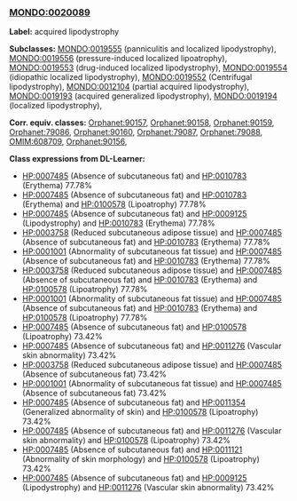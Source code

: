 
### [MONDO:0020089](http://purl.obolibrary.org/obo/MONDO_0020089)
**Label:** acquired lipodystrophy

**Subclasses:** [MONDO:0019555](http://purl.obolibrary.org/obo/MONDO_0019555) (panniculitis and localized lipodystrophy), [MONDO:0019556](http://purl.obolibrary.org/obo/MONDO_0019556) (pressure-induced localized lipoatrophy), [MONDO:0019553](http://purl.obolibrary.org/obo/MONDO_0019553) (drug-induced localized lipodystrophy), [MONDO:0019554](http://purl.obolibrary.org/obo/MONDO_0019554) (idiopathic localized lipodystrophy), [MONDO:0019552](http://purl.obolibrary.org/obo/MONDO_0019552) (Centrifugal lipodystrophy), [MONDO:0012104](http://purl.obolibrary.org/obo/MONDO_0012104) (partial acquired lipodystrophy), [MONDO:0019193](http://purl.obolibrary.org/obo/MONDO_0019193) (acquired generalized lipodystrophy), [MONDO:0019194](http://purl.obolibrary.org/obo/MONDO_0019194) (localized lipodystrophy), 

**Corr. equiv. classes:** [Orphanet:90157](http://www.orpha.net/ORDO/Orphanet_90157), [Orphanet:90158](http://www.orpha.net/ORDO/Orphanet_90158), [Orphanet:90159](http://www.orpha.net/ORDO/Orphanet_90159), [Orphanet:79086](http://www.orpha.net/ORDO/Orphanet_79086), [Orphanet:90160](http://www.orpha.net/ORDO/Orphanet_90160), [Orphanet:79087](http://www.orpha.net/ORDO/Orphanet_79087), [Orphanet:79088](http://www.orpha.net/ORDO/Orphanet_79088), [OMIM:608709](http://purl.obolibrary.org/obo/OMIM_608709), [Orphanet:90156](http://www.orpha.net/ORDO/Orphanet_90156), 

**Class expressions from DL-Learner:**

- [HP:0007485](http://purl.obolibrary.org/obo/HP_0007485) (Absence of subcutaneous fat) and [HP:0010783](http://purl.obolibrary.org/obo/HP_0010783) (Erythema) 77.78%
- [HP:0007485](http://purl.obolibrary.org/obo/HP_0007485) (Absence of subcutaneous fat) and [HP:0010783](http://purl.obolibrary.org/obo/HP_0010783) (Erythema) and [HP:0100578](http://purl.obolibrary.org/obo/HP_0100578) (Lipoatrophy) 77.78%
- [HP:0007485](http://purl.obolibrary.org/obo/HP_0007485) (Absence of subcutaneous fat) and [HP:0009125](http://purl.obolibrary.org/obo/HP_0009125) (Lipodystrophy) and [HP:0010783](http://purl.obolibrary.org/obo/HP_0010783) (Erythema) 77.78%
- [HP:0003758](http://purl.obolibrary.org/obo/HP_0003758) (Reduced subcutaneous adipose tissue) and [HP:0007485](http://purl.obolibrary.org/obo/HP_0007485) (Absence of subcutaneous fat) and [HP:0010783](http://purl.obolibrary.org/obo/HP_0010783) (Erythema) 77.78%
- [HP:0001001](http://purl.obolibrary.org/obo/HP_0001001) (Abnormality of subcutaneous fat tissue) and [HP:0007485](http://purl.obolibrary.org/obo/HP_0007485) (Absence of subcutaneous fat) and [HP:0010783](http://purl.obolibrary.org/obo/HP_0010783) (Erythema) 77.78%
- [HP:0003758](http://purl.obolibrary.org/obo/HP_0003758) (Reduced subcutaneous adipose tissue) and [HP:0007485](http://purl.obolibrary.org/obo/HP_0007485) (Absence of subcutaneous fat) and [HP:0010783](http://purl.obolibrary.org/obo/HP_0010783) (Erythema) and [HP:0100578](http://purl.obolibrary.org/obo/HP_0100578) (Lipoatrophy) 77.78%
- [HP:0001001](http://purl.obolibrary.org/obo/HP_0001001) (Abnormality of subcutaneous fat tissue) and [HP:0007485](http://purl.obolibrary.org/obo/HP_0007485) (Absence of subcutaneous fat) and [HP:0010783](http://purl.obolibrary.org/obo/HP_0010783) (Erythema) and [HP:0100578](http://purl.obolibrary.org/obo/HP_0100578) (Lipoatrophy) 77.78%
- [HP:0007485](http://purl.obolibrary.org/obo/HP_0007485) (Absence of subcutaneous fat) and [HP:0100578](http://purl.obolibrary.org/obo/HP_0100578) (Lipoatrophy) 73.42%
- [HP:0007485](http://purl.obolibrary.org/obo/HP_0007485) (Absence of subcutaneous fat) and [HP:0011276](http://purl.obolibrary.org/obo/HP_0011276) (Vascular skin abnormality) 73.42%
- [HP:0003758](http://purl.obolibrary.org/obo/HP_0003758) (Reduced subcutaneous adipose tissue) and [HP:0007485](http://purl.obolibrary.org/obo/HP_0007485) (Absence of subcutaneous fat) 73.42%
- [HP:0001001](http://purl.obolibrary.org/obo/HP_0001001) (Abnormality of subcutaneous fat tissue) and [HP:0007485](http://purl.obolibrary.org/obo/HP_0007485) (Absence of subcutaneous fat) 73.42%
- [HP:0007485](http://purl.obolibrary.org/obo/HP_0007485) (Absence of subcutaneous fat) and [HP:0011354](http://purl.obolibrary.org/obo/HP_0011354) (Generalized abnormality of skin) and [HP:0100578](http://purl.obolibrary.org/obo/HP_0100578) (Lipoatrophy) 73.42%
- [HP:0007485](http://purl.obolibrary.org/obo/HP_0007485) (Absence of subcutaneous fat) and [HP:0011276](http://purl.obolibrary.org/obo/HP_0011276) (Vascular skin abnormality) and [HP:0100578](http://purl.obolibrary.org/obo/HP_0100578) (Lipoatrophy) 73.42%
- [HP:0007485](http://purl.obolibrary.org/obo/HP_0007485) (Absence of subcutaneous fat) and [HP:0011121](http://purl.obolibrary.org/obo/HP_0011121) (Abnormality of skin morphology) and [HP:0100578](http://purl.obolibrary.org/obo/HP_0100578) (Lipoatrophy) 73.42%
- [HP:0007485](http://purl.obolibrary.org/obo/HP_0007485) (Absence of subcutaneous fat) and [HP:0009125](http://purl.obolibrary.org/obo/HP_0009125) (Lipodystrophy) and [HP:0011276](http://purl.obolibrary.org/obo/HP_0011276) (Vascular skin abnormality) 73.42%


